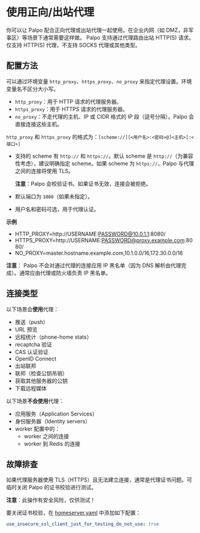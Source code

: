 # 使用正向/出站代理

你可以让 Palpo 配合正向代理或出站代理一起使用。在企业内网（如 DMZ，非军事区）等场景下通常需要这样做。
Palpo 支持通过代理路由出站 HTTP(S) 请求。仅支持 HTTP(S) 代理，不支持 SOCKS 代理或其他类型。

## 配置方法

可以通过环境变量 `http_proxy`、`https_proxy`、`no_proxy` 来指定代理设置。环境变量名不区分大小写。
- `http_proxy`：用于 HTTP 请求的代理服务器。
- `https_proxy`：用于 HTTPS 请求的代理服务器。
- `no_proxy`：不走代理的主机、IP 或 CIDR 格式的 IP 段（逗号分隔）。Palpo 会直接连接这些主机。

`http_proxy` 和 `https_proxy` 的格式为：`[scheme://][<用户名>:<密码>@]<主机>[:<端口>]`
- 支持的 scheme 有 `http://` 和 `https://`。默认 scheme 是 `http://`（为兼容性考虑），建议明确指定 scheme。如果 scheme 为 `https://`，Palpo 与代理之间的连接将使用 TLS。

  **注意**：Palpo 会校验证书。如果证书无效，连接会被拒绝。
- 默认端口为 `1080`（如果未指定）。
- 用户名和密码可选，用于代理认证。

**示例**
- HTTP_PROXY=http://USERNAME:PASSWORD@10.0.1.1:8080/
- HTTPS_PROXY=http://USERNAME:PASSWORD@proxy.example.com:8080/
- NO_PROXY=master.hostname.example.com,10.1.0.0/16,172.30.0.0/16

**注意**：
Palpo 不会对通过代理的连接应用 IP 黑名单（因为 DNS 解析由代理完成）。通常应由代理或防火墙负责 IP 黑名单。

## 连接类型

以下场景会**使用**代理：

- 推送（push）
- URL 预览
- 远程统计（phone-home stats）
- recaptcha 验证
- CAS 认证验证
- OpenID Connect
- 出站联邦
- 联邦（检查公钥吊销）
- 获取其他服务器的公钥
- 下载远程媒体

以下场景**不会使用**代理：

- 应用服务（Application Services）
- 身份服务器（Identity servers）
- worker 配置中的：
  - worker 之间的连接
  - worker 到 Redis 的连接

## 故障排查

如果代理服务器使用 TLS（HTTPS）且无法建立连接，通常是代理证书问题。可临时关闭 Palpo 的证书校验进行测试。

**注意**：此操作有安全风险，仅供测试！

要关闭证书校验，在 [homeserver.yaml](../usage/configuration/homeserver_sample_config.md) 中添加如下配置：

```yaml
use_insecure_ssl_client_just_for_testing_do_not_use: true
```

